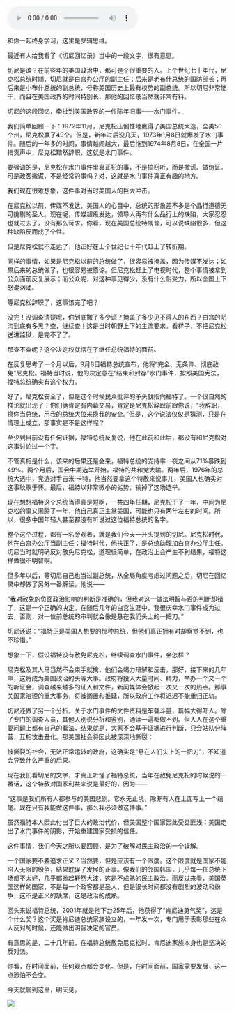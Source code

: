 <audio src="http://igetoss.cdn.igetget.com/mp3/201705/14/201705141656492738978541.mp3" controls="controls">您的浏览器不支持 audio 标签。</audio><p>和你一起终身学习，这里是罗辑思维。</p><p>最近有人给我看了《切尼回忆录》当中的一段文字，很有意思。</p><p>切尼是谁？在前些年的美国政治中，那可是个很重要的人。上个世纪七十年代，尼克松总统时期，切尼就是白宫办公厅的副主任；后来是老布什总统的国防部长；再后来是小布什总统的副总统，号称美国历史上最有权势的副总统。所以切尼非常能干，而且在美国政界的时间特别长，那他的回忆录当然就非常有料。</p><p>切尼的这段回忆，牵扯到美国政界的一件陈年旧事——水门事件。</p><p>我们简单回顾一下：1972年11月，尼克松压倒性地赢得了美国总统大选，全美50个州，尼克松赢了49个。但是，新年过后没几天，1973年1月8日就爆发了水门事件。随后的一年多的时间，事情越闹越大，最后拖到1974年8月8日，在全国一片指责声中，尼克松黯然辞职，这就是水门事件。</p><p>要强调的是，尼克松在水门事件里真正犯的事，不是搞窃听，而是撒谎、做伪证。可是政客撒谎，不是经常的事吗？对，这就是水门事件真正有趣的地方。</p><p>我们现在很难想象，这件事对当时美国人的巨大冲击。</p><p>在尼克松以前，传媒不发达，美国人的心目中，总统的形象差不多是个品行道德无可挑剔的圣人。现在呢，传媒超级发达，领导人再有什么品行上的缺陷，大家忍忍也就过去了，没有那么苛求。你看，现在美国总统特朗普，可以说缺陷很多，但这种缺陷反而成了个性。</p><p>但是尼克松就不走运了，他正好在上个世纪七十年代赶上了转折期。</p><p>同样的事情，如果是尼克松以前的总统做了，很容易被掩盖，因为传媒不发达；如果后来的总统做了，也很容易被原谅。但尼克松赶上了电视时代，整个事情被拿到公众面前反复展示；而公众呢，对这种事见得少，没有什么耐受力，所以全国上下怒潮汹涌。</p><p>等尼克松辞职了，这事该完了吧？</p><p>没完！没调查清楚呢，你到底撒了多少谎？掩盖了多少见不得人的东西？白宫的阴沟到底有多黑？查，继续查！这是当时朝野上下的主流要求。看样子，不把尼克松送进监狱，是完不了了。</p><p>那查不查呢？这个决定权就摆在了继任总统福特的面前。</p><p>在反复思考了一个月以后，9月8日福特总统宣布，他将“完全、无条件、彻底赦免”尼克松。福特当时说，他的决定意在“结束和封存”水门事件，按照美国宪法，福特总统确实有这个权力。</p><p>好了，尼克松安全了，但是这个时候民众批评的矛头就指向福特了。一个很自然的推论就出现了：你们俩肯定有内幕交易，肯定是尼克松辞职前跟你说，“我辞职，换你当总统，用我的总统大位来换我的安全。”但是，这个说法仅仅是猜测，只是在情理上成立，那事实是不是这样呢？</p><p>至少到目前没有任何证据，福特总统反复说，他在此前和此后，都没有和尼克松对这事讨论过一个字。</p><p>不管真相是什么，该来的后果还是会来，福特总统的支持率一夜之间从71%暴跌到49%。两个月后，国会中期选举开始，福特的共和党大输。两年后，1976年的总统大选中，竞选对手吉米·卡特，他当然要拿这个特赦来说事儿，美国人也确实对这事耿耿于怀。最后，福特以非常微小的劣势，输掉了这场选举。</p><p>现在想想福特这个总统当得真是短啊，一共四年任期，尼克松干了一年，中间为尼克松的事又闹腾了一年，他自己真正主掌美国，可能也只有两年左右的时间。所以，很多中国年轻人甚至都没有听说过这位福特总统的名字。</p><p>整个这个过程，都有一名旁观者，就是我们今天一开头提到的切尼。尼克松时代，他在白宫办公厅当副主任；福特时代，他扶正了，是总统助理加白宫办公厅主任。切尼当时就明确反对赦免尼克松，道理很简单，在政治上会产生不利结果，福特这样做很不明智啊。</p><p>但多年以后，等切尼自己也当过副总统，从全局角度考虑过问题之后，切尼在回忆录中却做了另外一番解读，他说——</p><p>“我对赦免的负面政治影响的判断是准确的，但我对这一做法明智与否的判断却错了，这是一个正确的决定。在随后几年的白宫生涯中，我很庆幸水门事件成为过去，否则，对一位前总统的审判就会像是悬在我们头上的一把刀。”</p><p>切尼还说：“福特正是美国人想要的那种总统，但他们真正拥有时却察觉不到，也不珍惜。”</p><p>想象一下，假设福特没有赦免尼克松，继续调查水门事件，会怎样？</p><p>尼克松及其人马当然不会束手就擒，他们会竭力辩解和反击。那好，接下来的几年中，这将成为美国政治的头等大事。政府将投入大量时间、精力，举办一个又一个的听证会，调查越来越多的证人和文件，新闻媒体会掀起一次又一次的热点。那事关国家治理的重大事务，将被搁置和推延，所以政府工作将迟迟不能重归正轨。</p><p>切尼还做了另一个分析，关于水门事件的文件资料是车载斗量，篇幅大得吓人。除了专门的调查人员，其他人别说分析和鉴别，通读一遍都做不到。但人人在这个重要问题上都有自己的看法，结果就是，大家不会基于证据进行判断，只会站队分阵营，互相攻击丑化。那美国社会将因此被深深地撕裂：</p><p>被撕裂的社会，无法正常运转的政府，这确实是“悬在人们头上的一把刀”，不知道会导致什么严重的后果。</p><p>现在我们看切尼的文字，才真正听懂了福特总统，当年在赦免尼克松的时候说的一番话，这个特赦对国家利益来说是最好的，因为——</p><p>“这事是我们所有人都参与的美国悲剧。它永无止境，除非有人在上面写上一个结尾。现在只有我能做这件事，那么我必须做这件事。”</p><p>虽然福特本人因此付出了巨大的政治代价，但美国整个国家因此受益匪浅：美国走出了水门事件的阴影，开始重建国家受损的信任。</p><p>这件事情，我们今天之所以要回顾，是为了破解对民主政治的一个误解。</p><p>一个国家要不要追求正义？当然要，但是应该有一个限度。这个限度就是国家不能陷入无限的纷争，结果耽误了发展的正事。像我们的邻国韩国，几乎每一任总统下场都不太好，几乎都掀起轩然大波，这是不成熟的民主政治。而反过来看，美国英国这样的国家，不是每一个政客都是圣人，但是很长时间都没有剧烈的波动和纷争，这不是正义的缺席，这是政治的成熟。</p><p>回头来说福特总统，2001年就是他下台25年后，他获得了“肯尼迪勇气奖”，这是个什么奖？这个奖是肯尼迪总统家族设立的，一年发一次，专门用于表彰那些在众人反对的时候，还能做出明智决定的官员。</p><p>有意思的是，二十几年前，在福特总统赦免尼克松时，肯尼迪家族本身也是坚决的反对派。</p><p>你看，在时间面前，任何观点都会变化。但是，在时间面前，国家需要发展，这一点恐怕不会变。</p><p>今天就聊到这里，明天见。</p><img src="https://piccdn.igetget.com/img/201705/14/201705142255351651928157.jpg" />